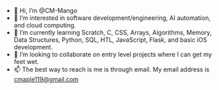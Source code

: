 - 👋 Hi, I’m @CM-Mango
- 👀 I’m interested in software development/engineering, AI automation, and cloud computing.
- 🌱 I’m currently learning Scratch, C, CSS, Arrays, Algorithms, Memory, Data Structures, Python, SQL, HTL, JavaScript, Flask, and basic iOS development.
- 💞️ I’m looking to collaborate on entry level projects where I can get my feet wet. 
- 📫 The best way to reach is me is through email. My email address is cmaple119@gmail.com

<!---
CM-Mango/CM-Mango is a ✨ special ✨ repository because its `README.md` (this file) appears on your GitHub profile.
You can click the Preview link to take a look at your changes.
--->
